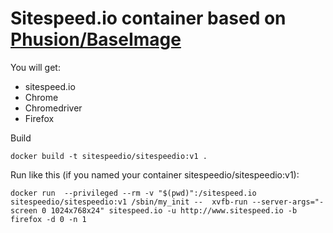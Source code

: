 # Sitespeed.io container based on [Phusion/BaseImage](https://github.com/phusion/baseimage-docker)

You will get:
* sitespeed.io
* Chrome
* Chromedriver
* Firefox

Build
```
docker build -t sitespeedio/sitespeedio:v1 .
```

Run like this (if you named your container sitespeedio/sitespeedio:v1):

```
docker run  --privileged --rm -v "$(pwd)":/sitespeed.io sitespeedio/sitespeedio:v1 /sbin/my_init --  xvfb-run --server-args="-screen 0 1024x768x24" sitespeed.io -u http://www.sitespeed.io -b firefox -d 0 -n 1
```
